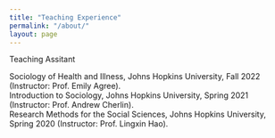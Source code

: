 ```yaml
---
title: "Teaching Experience"
permalink: "/about/"
layout: page
---
```


Teaching Assitant

Sociology of Health and Illness, Johns Hopkins University, Fall 2022 (Instructor: Prof. Emily Agree). \
Introduction to Sociology, Johns Hopkins University, Spring 2021 (Instructor: Prof. Andrew Cherlin). \
Research Methods for the Social Sciences, Johns Hopkins University, Spring 2020 (Instructor: Prof. Lingxin Hao).

